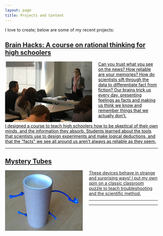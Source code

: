 ```yaml
---
layout: page
title: Projects and Content
---
```


I love to create; below are some of my recent projects:

<div class="projectblock">
<a href = "/2017/06/10/brainhacks">
<h2> Brain Hacks: A course on rational thinking for high schoolers </h2>
</a>
</div>

<!--\_posts\Post_BrainHacks.md-->
<!--/p3-teaching-philosophy/-->

<div class="projectblock">
<a href = "/2017/06/10/brainhacks" >
<FONT COLOR = "black">
<img src="\images\SST_Closeup2.png" height="200" align="left" style="margin-right: 20px"/>
<!--</a>-->

<!--<a href = "/2017/06/10/brainhacks" style = "text-decoration: none">-->
<!--<br>-->
Can you trust what you see on the news? How reliable are your memories? How do scientists sift through the data to differentiate fact from fiction? Our brains trick us every day, presenting feelings as facts and making us think we know and remember things that we actually don't. 
<br> <br>
I designed a course to teach high schoolers how to be skeptical of their own minds, and the information they absorb. Students learned about the tools that scientists use to design experiments and make logical deductions, and that the "facts" we see all around us aren't always as reliable as they seem.
</FONT>
</a>
</div>

----------------------------------------------------------------------------

<div class="projectblock">
<a href = "/2017/06/25/mysterytubes" >
<h2> Mystery Tubes </h2>
</a>
</div>

<div class="projectblock">
<a href = "/2017/06/25/mysterytubes" class = "projectLink">

<img src="\images\MysteryTube1.jpg" height="200" align="left" style="margin-right: 20px"/>

These devices behave in strange and surprising ways! I put my own spin on a classic classroom puzzle to teach troubleshooting and the scientific method.
</a>
</div>

----------------------------------------------------------------------------

<!--
<div class="projectblock">
<a href = "/2017/06/25/mysterytubes" >
<h2> Mystery Tubes </h2>
</a>
</div>

<div class="projectblock">

<a href = "/2017/06/25/mysterytubes" >
<img src="\images\MysteryTube1.jpg" height="200" align="left" style="margin-right: 20px"/>
</a>

These devices behave in strange and surprising ways! I put my own spin on a classic classroom puzzle to teach troubleshooting and the scientific method.

</div>
-->

----------------------------------------------------------------------------



<!--
<div class="projectblock">
<h2> Ethics of Automation </h2>
</div>

<div class="projectblock">

<img src="\images\o4zhtU8.jpg" height="200" align="right" style="margin-left: 20px"/>
<img src="\images\o4zhtU8.jpg" height="200" align="left" style="margin-right: 20px"/>

Hi there.

</div>
-->










<!--![alt text][sloth]-->

<!--[sloth]: \images\o4zhtU8.jpg-->

<!--
<p class="message">
  Hey there! This page is included as an example. Feel free to customize it for your own use upon downloading. Carry on!
</p>

In the novel, *The Strange Case of Dr. Jeykll and Mr. Hyde*, Mr. Poole is Dr. Jekyll's virtuous and loyal butler. Similarly, Poole is an upstanding and effective butler that helps you build Jekyll themes. It's made by [@mdo](https://twitter.com/mdo).

There are currently two themes built on Poole:

* [Hyde](http://hyde.getpoole.com)
* [Lanyon](http://lanyon.getpoole.com)

Learn more and contribute on [GitHub](https://github.com/poole).

## Setup

Some fun facts about the setup of this project include:

* Built for [Jekyll](http://jekyllrb.com)
* Developed on GitHub and hosted for free on [GitHub Pages](https://pages.github.com)
* Coded with [Sublime Text 2](http://sublimetext.com), an amazing code editor
* Designed and developed while listening to music like [Blood Bros Trilogy](https://soundcloud.com/maddecent/sets/blood-bros-series)

Have questions or suggestions? Feel free to [open an issue on GitHub](https://github.com/poole/issues/new) or [ask me on Twitter](https://twitter.com/mdo).

Thanks for reading!
-->
